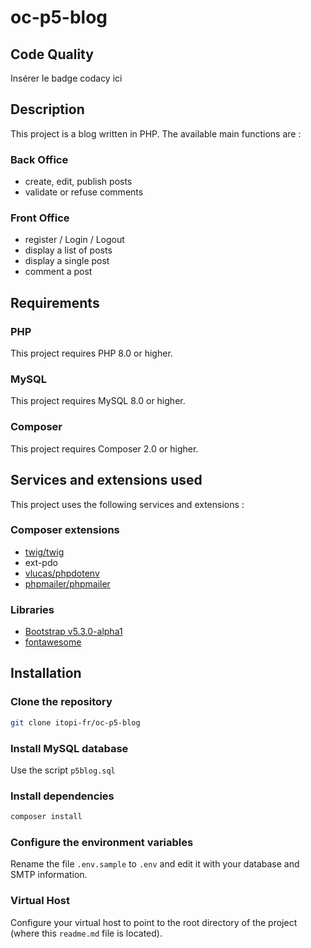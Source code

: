 # oc-p5-blog



## Code Quality
Insérer le badge codacy ici


## Description

This project is a blog written in PHP.
The available main functions are :

### Back Office

*   create, edit, publish posts
*   validate or refuse comments

### Front Office
*   register / Login / Logout
*   display a list of posts
*   display a single post
*   comment a post



## Requirements
### PHP
This project requires PHP 8.0 or higher.

### MySQL
This project requires MySQL 8.0 or higher.

### Composer
This project requires Composer 2.0 or higher.


## Services and extensions used
This project uses the following services and extensions :

### Composer extensions
*  [twig/twig](https://packagist.org/packages/twig/twig)
*  ext-pdo
*  [vlucas/phpdotenv](https://packagist.org/packages/vlucas/phpdotenv)
*  [phpmailer/phpmailer](https://packagist.org/packages/phpmailer/phpmailer)

### Libraries
*  [Bootstrap  v5.3.0-alpha1](https://getbootstrap.com/)
*  [fontawesome](https://fontawesome.com/)


## Installation

### Clone the repository

```bash
git clone itopi-fr/oc-p5-blog
```

### Install MySQL database
Use the script `p5blog.sql`

### Install dependencies
```bash
composer install
```

### Configure the environment variables
Rename the file `.env.sample` to `.env` and edit it with your database and SMTP information.

### Virtual Host
Configure your virtual host to point to the root directory of the project (where this `readme.md` file is located).
